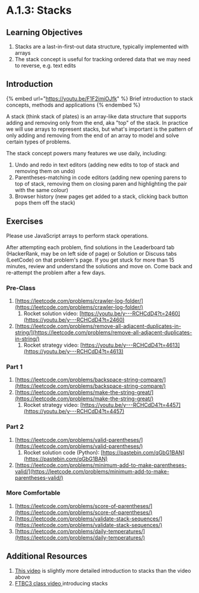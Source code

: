 # A.1.3: Stacks

## Learning Objectives

1. Stacks are a last-in-first-out data structure, typically implemented with arrays
2. The stack concept is useful for tracking ordered data that we may need to reverse, e.g. text edits

## Introduction

{% embed url="https://youtu.be/F1F2imiOJfk" %}
Brief introduction to stack concepts, methods and applications
{% endembed %}

A stack (think stack of plates) is an array-like data structure that supports adding and removing only from the end, aka "top" of the stack. In practice we will use arrays to represent stacks, but what's important is the pattern of only adding and removing from the end of an array to model and solve certain types of problems.

The stack concept powers many features we use daily, including:

1. Undo and redo in text editors (adding new edits to top of stack and removing them on undo)
2. Parentheses-matching in code editors (adding new opening parens to top of stack, removing them on closing paren and highlighting the pair with the same colour)
3. Browser history (new pages get added to a stack, clicking back button pops them off the stack)

## Exercises

Please use JavaScript arrays to perform stack operations.

After attempting each problem, find solutions in the Leaderboard tab (HackerRank, may be on left side of page) or Solution or Discuss tabs (LeetCode) on that problem's page. If you get stuck for more than 15 minutes, review and understand the solutions and move on. Come back and re-attempt the problem after a few days.

### Pre-Class

1. [https://leetcode.com/problems/crawler-log-folder/](https://leetcode.com/problems/crawler-log-folder/)
   1. Rocket solution video: [https://youtu.be/y---RCHCdD4?t=2460](https://youtu.be/y---RCHCdD4?t=2460)
2. [https://leetcode.com/problems/remove-all-adjacent-duplicates-in-string/](https://leetcode.com/problems/remove-all-adjacent-duplicates-in-string/)
   1. Rocket strategy video: [https://youtu.be/y---RCHCdD4?t=4613](https://youtu.be/y---RCHCdD4?t=4613)

### Part 1

1. [https://leetcode.com/problems/backspace-string-compare/](https://leetcode.com/problems/backspace-string-compare/)
2. [https://leetcode.com/problems/make-the-string-great/](https://leetcode.com/problems/make-the-string-great/)
   1. Rocket strategy video: [https://youtu.be/y---RCHCdD4?t=4457](https://youtu.be/y---RCHCdD4?t=4457)

### Part 2

1. [https://leetcode.com/problems/valid-parentheses/](https://leetcode.com/problems/valid-parentheses/)
   1. Rocket solution code (Python): [https://pastebin.com/qGbG1BAN](https://pastebin.com/qGbG1BAN)
2. [https://leetcode.com/problems/minimum-add-to-make-parentheses-valid/](https://leetcode.com/problems/minimum-add-to-make-parentheses-valid/)

### More Comfortable

1. [https://leetcode.com/problems/score-of-parentheses/](https://leetcode.com/problems/score-of-parentheses/)
2. [https://leetcode.com/problems/validate-stack-sequences/](https://leetcode.com/problems/validate-stack-sequences/)
3. [https://leetcode.com/problems/daily-temperatures/](https://leetcode.com/problems/daily-temperatures/)

## Additional Resources

1. [This video](https://www.youtube.com/watch?v=F1F2imiOJfk) is slightly more detailed introduction to stacks than the video above
2. [FTBC3 class video ](https://youtu.be/y---RCHCdD4?t=559)introducing stacks
